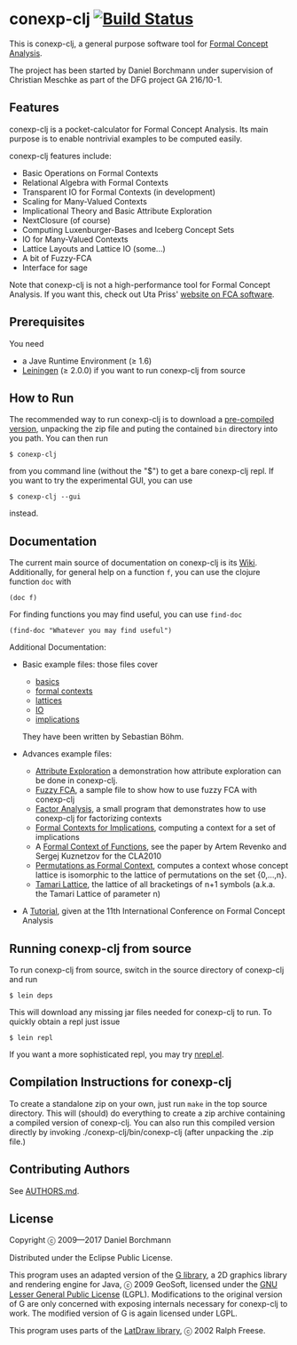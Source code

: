 # conexp-clj [![Build Status](https://travis-ci.org/exot/conexp-clj.svg?branch=dev)](https://travis-ci.org/exot/conexp-clj)

This is conexp-clj, a general purpose software tool for [Formal Concept
Analysis](http://www.upriss.org.uk/fca/fca.html).

The project has been started by Daniel Borchmann under supervision of Christian
Meschke as part of the DFG project GA 216/10-1.


## Features

conexp-clj is a pocket-calculator for Formal Concept Analysis.  Its main purpose is to
enable nontrivial examples to be computed easily.

conexp-clj features include:

* Basic Operations on Formal Contexts
* Relational Algebra with Formal Contexts
* Transparent IO for Formal Contexts (in development)
* Scaling for Many-Valued Contexts
* Implicational Theory and Basic Attribute Exploration
* NextClosure (of course)
* Computing Luxenburger-Bases and Iceberg Concept Sets
* IO for Many-Valued Contexts
* Lattice Layouts and Lattice IO (some...)
* A bit of Fuzzy-FCA
* Interface for sage

Note that conexp-clj is not a high-performance tool for Formal Concept Analysis.
If you want this, check out Uta Priss' [website on FCA
software](http://www.upriss.org.uk/fca/fcasoftware.html).


## Prerequisites

You need

* a Jave Runtime Environment (≥ 1.6)
* [Leiningen](http://github.com/technomancy/leiningen) (≥ 2.0.0) if you want to run
  conexp-clj from source


## How to Run

The recommended way to run conexp-clj is to download a
[pre-compiled version](https://wwwtcs.inf.tu-dresden.de/~borch/downloads/conexp-clj/),
unpacking the zip file and puting the contained `bin` directory into you path.
You can then run

    $ conexp-clj

from you command line (without the "$") to get a bare conexp-clj repl.  If you want to try
the experimental GUI, you can use

    $ conexp-clj --gui

instead.


## Documentation

The current main source of documentation on conexp-clj is its
[Wiki](http://github.com/exot/conexp-clj/wiki).  Additionally, for general help on a
function `f`, you can use the clojure function `doc` with

~~~
(doc f)
~~~

For finding functions you may find useful, you can use `find-doc`

~~~
(find-doc "Whatever you may find useful")
~~~

Additional Documentation:

- Basic example files: those files cover

  * [basics](doc/examples/01-basics.clj)
  * [formal contexts](doc/examples/02-contexts.clj)
  * [lattices](doc/examples/03-lattices.clj)
  * [IO](doc/examples/04-io.clj)
  * [implications](doc/examples/05-implications.clj)

  They have been written by Sebastian Böhm.

- Advances example files:

  * [Attribute Exploration](doc/examples/exploration.clj)
    a demonstration how attribute exploration can be done in conexp-clj.
  * [Fuzzy FCA](doc/examples/fuzzy.clj),
    a sample file to show how to use fuzzy FCA with conexp-clj
  * [Factor Analysis](doc/examples/factor-analysis.clj),
    a small program that demonstrates how to use conexp-clj for factorizing contexts
  * [Formal Contexts for Implications](doc/examples/implication-closure.clj),
    computing a context for a set of implications
  * A
    [Formal Context of Functions](doc/examples/function-context.clj),
    see the paper by Artem Revenko and Sergej Kuznetzov for the CLA2010
  * [Permutations as Formal Context](doc/examples/permutation-context.clj),
    computes a context whose concept lattice is isomorphic to the lattice of permutations on the set
    \{0,...,n\}.
  * [Tamari Lattice](doc/examples/tamari-lattice.clj),
    the lattice of all bracketings of n+1 symbols (a.k.a. the Tamari Lattice of parameter n)

- A [Tutorial](doc/icfca-2013-tutorial), given
  at the 11th International Conference on Formal Concept Analysis


## Running conexp-clj from source

To run conexp-clj from source, switch in the source directory of conexp-clj and run

    $ lein deps

This will download any missing jar files needed for conexp-clj to run.  To quickly obtain
a repl just issue

    $ lein repl

If you want a more sophisticated repl, you may try
[nrepl.el](http://github.com/kingtim/nrepl.el).


## Compilation Instructions for conexp-clj

To create a standalone zip on your own, just run `make` in the top source directory. This
will (should) do everything to create a zip archive containing a compiled version of
conexp-clj. You can also run this compiled version directly by invoking
./conexp-clj/bin/conexp-clj (after unpacking the .zip file.)


## Contributing Authors

See [AUTHORS.md](AUTHORS.md).

## License

Copyright ⓒ 2009—2017 Daniel Borchmann

Distributed under the Eclipse Public License.

This program uses an adapted version of
the [G library](http://geosoft.no/graphics/index.html), a 2D graphics library
and rendering engine for Java, ⓒ 2009 GeoSoft, licensed under
the [GNU Lesser General Public License](http://www.gnu.org/copyleft/lesser.html)
(LGPL).  Modifications to the original version of G are only concerned with
exposing internals necessary for conexp-clj to work.  The modified version of G
is again licensed under LGPL.

This program uses parts of the [LatDraw library](http://latdraw.org), ⓒ 2002
Ralph Freese.

